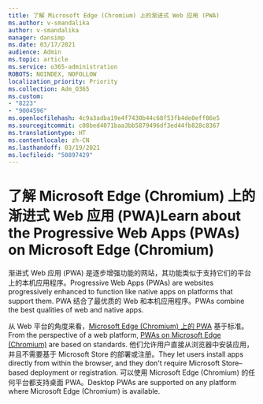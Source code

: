 ```yaml
---
title: 了解 Microsoft Edge (Chromium) 上的渐进式 Web 应用 (PWA)
ms.author: v-smandalika
author: v-smandalika
manager: dansimp
ms.date: 03/17/2021
audience: Admin
ms.topic: article
ms.service: o365-administration
ROBOTS: NOINDEX, NOFOLLOW
localization_priority: Priority
ms.collection: Adm_O365
ms.custom:
- "8223"
- "9004596"
ms.openlocfilehash: 4c9a3adba19e4f7430b44c68f53fb4de0eff86e5
ms.sourcegitcommit: c08bed4071baa3bb5879496df3ed44fb828c8367
ms.translationtype: HT
ms.contentlocale: zh-CN
ms.lasthandoff: 03/19/2021
ms.locfileid: "50897429"
---
```

# <a name="learn-about-the-progressive-web-apps-pwas-on-microsoft-edge-chromium"></a><span data-ttu-id="5a8ee-102">了解 Microsoft Edge (Chromium) 上的渐进式 Web 应用 (PWA)</span><span class="sxs-lookup"><span data-stu-id="5a8ee-102">Learn about the Progressive Web Apps (PWAs) on Microsoft Edge (Chromium)</span></span>

<span data-ttu-id="5a8ee-103">渐进式 Web 应用 (PWA) 是逐步增强功能的网站，其功能类似于支持它们的平台上的本机应用程序。</span><span class="sxs-lookup"><span data-stu-id="5a8ee-103">Progressive Web Apps (PWAs) are websites progressively enhanced to function like native apps on platforms that support them.</span></span> <span data-ttu-id="5a8ee-104">PWA 结合了最优质的 Web 和本机应用程序。</span><span class="sxs-lookup"><span data-stu-id="5a8ee-104">PWAs combine the best qualities of web and native apps.</span></span>

<span data-ttu-id="5a8ee-105">从 Web 平台的角度来看，[Microsoft Edge (Chromium) 上的 PWA](https://docs.microsoft.com/microsoft-edge/progressive-web-apps-chromium/#pwas-on-microsoft-edge-chromium) 基于标准。</span><span class="sxs-lookup"><span data-stu-id="5a8ee-105">From the perspective of a web platform, [PWAs on Microsoft Edge (Chromium)](https://docs.microsoft.com/microsoft-edge/progressive-web-apps-chromium/#pwas-on-microsoft-edge-chromium) are based on standards.</span></span> <span data-ttu-id="5a8ee-106">他们允许用户直接从浏览器中安装应用，并且不需要基于 Microsoft Store 的部署或注册。</span><span class="sxs-lookup"><span data-stu-id="5a8ee-106">They let users install apps directly from within the browser, and they don't require Microsoft Store–based deployment or registration.</span></span> <span data-ttu-id="5a8ee-107">可以使用 Microsoft Edge (Chromium) 的任何平台都支持桌面 PWA。</span><span class="sxs-lookup"><span data-stu-id="5a8ee-107">Desktop PWAs are supported on any platform where Microsoft Edge (Chromium) is available.</span></span>
